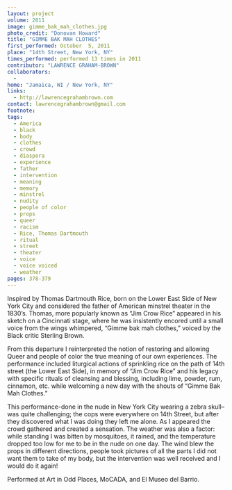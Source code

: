 ```yaml
---
layout: project
volume: 2011
image: gimme_bak_mah_clothes.jpg
photo_credit: "Donovan Howard"
title: "GIMME BAK MAH CLOTHES"
first_performed: October  5, 2011
place: "14th Street, New York, NY"
times_performed: performed 13 times in 2011
contributor: "LAWRENCE GRAHAM-BROWN"
collaborators: 
  - 
home: "Jamaica, WI / New York, NY"
links: 
  - http://lawrencegrahambrown.com
contact: lawrencegrahambrown@gmail.com
footnote: 
tags: 
  - America
  - black
  - body
  - clothes
  - crowd
  - diaspora
  - experience
  - father
  - intervention
  - meaning
  - memory
  - minstrel
  - nudity
  - people of color
  - props
  - queer
  - racism
  - Rice, Thomas Dartmouth
  - ritual
  - street
  - theater
  - voice
  - voice voiced
  - weather
pages: 378-379
---
```


Inspired by Thomas Dartmouth Rice, born on the Lower East Side of New York City and considered the father of American minstrel theater in the 1830’s. Thomas, more popularly known as “Jim Crow Rice” appeared in his sketch on a Cincinnati stage, where he was insistently encored until a small voice from the wings whimpered, “Gimme bak mah clothes,” voiced by the Black critic Sterling Brown. 

From this departure I reinterpreted the notion of restoring and allowing Queer and people of color the true meaning of our own experiences. The performance included liturgical actions of sprinkling rice on the path of 14th street (the Lower East Side), in memory of “Jim Crow Rice” and his legacy with specific rituals of cleansing and blessing, including lime, powder, rum, cinnamon, etc. while welcoming a new day with the shouts of “Gimme Bak Mah Clothes.” 

This performance-done in the nude in New York City wearing a zebra skull– was quite challenging; the cops were everywhere on 14th Street, but after they discovered what I was doing they left me alone. As I appeared the crowd gathered and created a sensation. The weather was also a factor: while standing I was bitten by mosquitoes, it rained, and the temperature dropped too low for me to be in the nude on one day. The wind blew the props in different directions, people took pictures of all the parts I did not want them to take of my body, but the intervention was well received and I would do it again!

Performed at Art in Odd Places, MoCADA, and El Museo del Barrio.
